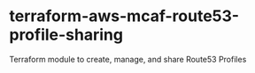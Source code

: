 # terraform-aws-mcaf-route53-profile-sharing
Terraform module to create, manage, and share Route53 Profiles
